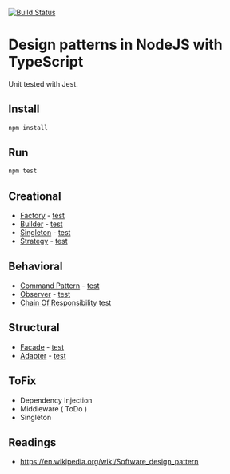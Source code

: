 [![Build Status](https://travis-ci.org/Innovic-io/design-patterns-nodejs-with-typescript.svg?branch=master)](https://travis-ci.org/Innovic-io/design-patterns-nodejs-with-typescript)

# Design patterns in NodeJS with TypeScript

Unit tested with Jest.

## Install

```bash
npm install
```

## Run

```bash
npm test
```

## Creational

- [Factory](src/creational/factory.ts) - [test](src/creational/factory.spec.ts)
- [Builder](src/creational/builder.ts) - [test](src/creational/builder.spec.ts)
- [Singleton](src/creational/singleton.ts) - [test](src/creational/singleton.spec.ts)
- [Strategy](src/behavioral/strategy/strategy.ts) - [test](src/behavioral/strategy/strategy.spec.ts)

## Behavioral

- [Command Pattern](src/behavioral/command.ts) - [test](src/behavioral/command.spec.ts)
- [Observer](src/behavioral/observer.ts) - [test](src/behavioral/observer.spec.ts) 
- [Chain Of Responsibility](src/behavioral/chain_of_responsibility.ts) [test](src/behavioral/chain_of_responsibility.spec.ts)

## Structural

- [Facade](src/structural/facade/facade.ts) - [test](src/structural/facade/facade.spec.ts)
- [Adapter](src/structural/adapter/adapter.ts) - [test](src/structural/adapter/adapter.spec.ts)

## ToFix

- Dependency Injection
- Middleware ( ToDo )
- Singleton

## Readings

- https://en.wikipedia.org/wiki/Software_design_pattern
